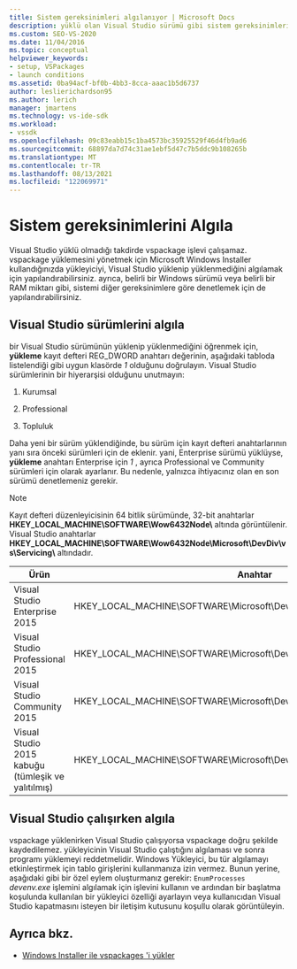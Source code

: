 ```yaml
---
title: Sistem gereksinimleri algılanıyor | Microsoft Docs
description: yüklü olan Visual Studio sürümü gibi sistem gereksinimlerini algılamak için Microsoft Windows Installer yapılandırmayı öğrenin.
ms.custom: SEO-VS-2020
ms.date: 11/04/2016
ms.topic: conceptual
helpviewer_keywords:
- setup, VSPackages
- launch conditions
ms.assetid: 0ba94acf-bf0b-4bb3-8cca-aaac1b5d6737
author: leslierichardson95
ms.author: lerich
manager: jmartens
ms.technology: vs-ide-sdk
ms.workload:
- vssdk
ms.openlocfilehash: 09c83eabb15c1ba4573bc35925529f46d4fb9ad6
ms.sourcegitcommit: 68897da7d74c31ae1ebf5d47c7b5ddc9b108265b
ms.translationtype: MT
ms.contentlocale: tr-TR
ms.lasthandoff: 08/13/2021
ms.locfileid: "122069971"
---
```

# <a name="detect-system-requirements"></a>Sistem gereksinimlerini Algıla
Visual Studio yüklü olmadığı takdirde vspackage işlevi çalışamaz. vspackage yüklemesini yönetmek için Microsoft Windows Installer kullandığınızda yükleyiciyi, Visual Studio yüklenip yüklenmediğini algılamak için yapılandırabilirsiniz. ayrıca, belirli bir Windows sürümü veya belirli bir RAM miktarı gibi, sistemi diğer gereksinimlere göre denetlemek için de yapılandırabilirsiniz.

## <a name="detect-visual-studio-editions"></a>Visual Studio sürümlerini algıla
 bir Visual Studio sürümünün yüklenip yüklenmediğini öğrenmek için, **yükleme** kayıt defteri REG_DWORD anahtarı değerinin, aşağıdaki tabloda listelendiği gibi uygun klasörde *1* olduğunu doğrulayın. Visual Studio sürümlerinin bir hiyerarşisi olduğunu unutmayın:

1. Kurumsal

2. Professional

3. Topluluk

Daha yeni bir sürüm yüklendiğinde, bu sürüm için kayıt defteri anahtarlarının yanı sıra önceki sürümleri için de eklenir. yani, Enterprise sürümü yüklüyse, **yükleme** anahtarı Enterprise için *1* , ayrıca Professional ve Community sürümleri için olarak ayarlanır. Bu nedenle, yalnızca ihtiyacınız olan en son sürümü denetlemeniz gerekir.

> [!NOTE]
> Kayıt defteri düzenleyicisinin 64 bitlik sürümünde, 32-bit anahtarlar **HKEY_LOCAL_MACHINE\SOFTWARE\Wow6432Node\\** altında görüntülenir. Visual Studio anahtarlar **HKEY_LOCAL_MACHINE\SOFTWARE\Wow6432Node\Microsoft\DevDiv\vs\Servicing\\** altındadır.

|Ürün|Anahtar|
|-------------|---------|
|Visual Studio Enterprise 2015|HKEY_LOCAL_MACHINE\SOFTWARE\Microsoft\DevDiv\vs\Servicing\14.0\enterprise|
|Visual Studio Professional 2015|HKEY_LOCAL_MACHINE\SOFTWARE\Microsoft\DevDiv\vs\Servicing\14.0\professional|
|Visual Studio Community 2015|HKEY_LOCAL_MACHINE\SOFTWARE\Microsoft\DevDiv\vs\Servicing\14.0\community|
|Visual Studio 2015 kabuğu (tümleşik ve yalıtılmış)|HKEY_LOCAL_MACHINE\SOFTWARE\Microsoft\DevDiv\vs\Servicing\14.0\isoshell|

## <a name="detect-when-visual-studio-is-running"></a>Visual Studio çalışırken algıla
 vspackage yüklenirken Visual Studio çalışıyorsa vspackage doğru şekilde kaydedilemez. yükleyicinin Visual Studio çalıştığını algılaması ve sonra programı yüklemeyi reddetmelidir. Windows Yükleyici, bu tür algılamayı etkinleştirmek için tablo girişlerini kullanmanıza izin vermez. Bunun yerine, aşağıdaki gibi bir özel eylem oluşturmanız gerekir: `EnumProcesses` *devenv.exe* işlemini algılamak için işlevini kullanın ve ardından bir başlatma koşulunda kullanılan bir yükleyici özelliği ayarlayın veya kullanıcıdan Visual Studio kapatmasını isteyen bir iletişim kutusunu koşullu olarak görüntüleyin.

## <a name="see-also"></a>Ayrıca bkz.
- [Windows Installer ile vspackages 'i yükler](../../extensibility/internals/installing-vspackages-with-windows-installer.md)
